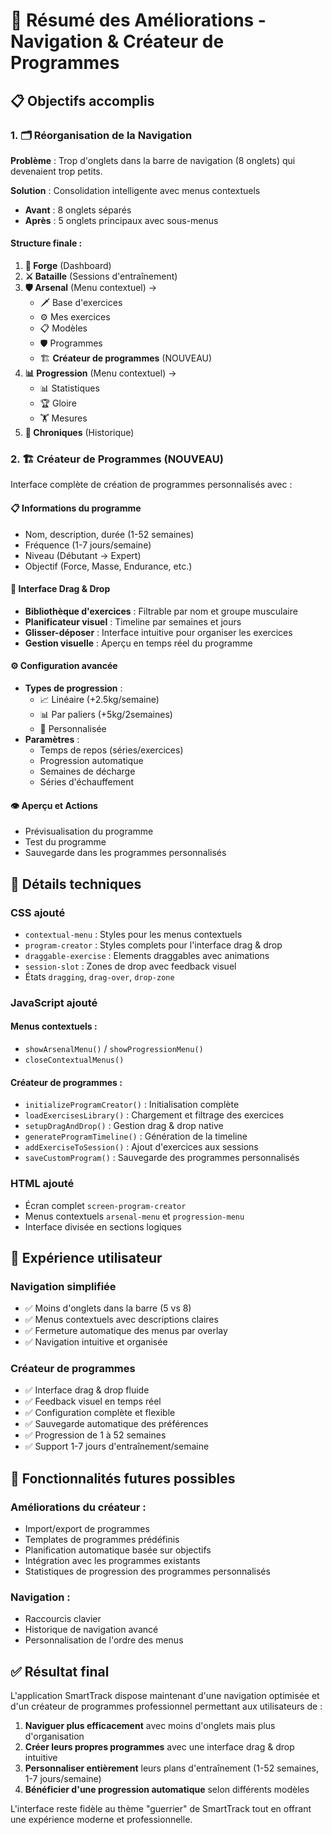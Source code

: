 # 🎯 Résumé des Améliorations - Navigation & Créateur de Programmes

## 📋 Objectifs accomplis

### 1. **🗂️ Réorganisation de la Navigation**
**Problème** : Trop d'onglets dans la barre de navigation (8 onglets) qui devenaient trop petits.

**Solution** : Consolidation intelligente avec menus contextuels
- **Avant** : 8 onglets séparés
- **Après** : 5 onglets principaux avec sous-menus

#### Structure finale :
1. **🏰 Forge** (Dashboard)
2. **⚔️ Bataille** (Sessions d'entraînement)
3. **🛡️ Arsenal** (Menu contextuel) →
   - 🗡️ Base d'exercices
   - ⚙️ Mes exercices  
   - 📋 Modèles
   - 🛡️ Programmes
   - 🏗️ **Créateur de programmes** (NOUVEAU)
4. **📊 Progression** (Menu contextuel) →
   - 📊 Statistiques
   - 🏆 Gloire
   - 🏋️ Mesures
5. **📜 Chroniques** (Historique)

### 2. **🏗️ Créateur de Programmes (NOUVEAU)**
Interface complète de création de programmes personnalisés avec :

#### **📋 Informations du programme**
- Nom, description, durée (1-52 semaines)
- Fréquence (1-7 jours/semaine)
- Niveau (Débutant → Expert)
- Objectif (Force, Masse, Endurance, etc.)

#### **🧩 Interface Drag & Drop**
- **Bibliothèque d'exercices** : Filtrable par nom et groupe musculaire
- **Planificateur visuel** : Timeline par semaines et jours
- **Glisser-déposer** : Interface intuitive pour organiser les exercices
- **Gestion visuelle** : Aperçu en temps réel du programme

#### **⚙️ Configuration avancée**
- **Types de progression** :
  - 📈 Linéaire (+2.5kg/semaine)
  - 📊 Par paliers (+5kg/2semaines)
  - 🎯 Personnalisée
- **Paramètres** :
  - Temps de repos (séries/exercices)
  - Progression automatique
  - Semaines de décharge
  - Séries d'échauffement

#### **👁️ Aperçu et Actions**
- Prévisualisation du programme
- Test du programme
- Sauvegarde dans les programmes personnalisés

## 🔧 Détails techniques

### **CSS ajouté**
- `contextual-menu` : Styles pour les menus contextuels
- `program-creator` : Styles complets pour l'interface drag & drop
- `draggable-exercise` : Elements draggables avec animations
- `session-slot` : Zones de drop avec feedback visuel
- États `dragging`, `drag-over`, `drop-zone`

### **JavaScript ajouté**
#### Menus contextuels :
- `showArsenalMenu()` / `showProgressionMenu()`
- `closeContextualMenus()`

#### Créateur de programmes :
- `initializeProgramCreator()` : Initialisation complète
- `loadExercisesLibrary()` : Chargement et filtrage des exercices
- `setupDragAndDrop()` : Gestion drag & drop native
- `generateProgramTimeline()` : Génération de la timeline
- `addExerciseToSession()` : Ajout d'exercices aux sessions
- `saveCustomProgram()` : Sauvegarde des programmes personnalisés

### **HTML ajouté**
- Écran complet `screen-program-creator`
- Menus contextuels `arsenal-menu` et `progression-menu`
- Interface divisée en sections logiques

## 🎨 Expérience utilisateur

### **Navigation simplifiée**
- ✅ Moins d'onglets dans la barre (5 vs 8)
- ✅ Menus contextuels avec descriptions claires
- ✅ Fermeture automatique des menus par overlay
- ✅ Navigation intuitive et organisée

### **Créateur de programmes**
- ✅ Interface drag & drop fluide
- ✅ Feedback visuel en temps réel
- ✅ Configuration complète et flexible
- ✅ Sauvegarde automatique des préférences
- ✅ Progression de 1 à 52 semaines
- ✅ Support 1-7 jours d'entraînement/semaine

## 🚀 Fonctionnalités futures possibles

### **Améliorations du créateur** :
- Import/export de programmes
- Templates de programmes prédéfinis
- Planification automatique basée sur objectifs
- Intégration avec les programmes existants
- Statistiques de progression des programmes personnalisés

### **Navigation** :
- Raccourcis clavier
- Historique de navigation avancé
- Personnalisation de l'ordre des menus

## ✅ Résultat final

L'application SmartTrack dispose maintenant d'une navigation optimisée et d'un créateur de programmes professionnel permettant aux utilisateurs de :

1. **Naviguer plus efficacement** avec moins d'onglets mais plus d'organisation
2. **Créer leurs propres programmes** avec une interface drag & drop intuitive
3. **Personnaliser entièrement** leurs plans d'entraînement (1-52 semaines, 1-7 jours/semaine)
4. **Bénéficier d'une progression automatique** selon différents modèles

L'interface reste fidèle au thème "guerrier" de SmartTrack tout en offrant une expérience moderne et professionnelle.